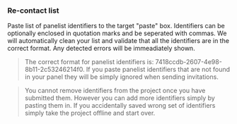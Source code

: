 ### Re-contact list

Paste list of panelist identifiers to the target "paste" box. Identifiers can be optionally enclosed in quotation marks and be seperated with commas. We will automatically clean your list and validate that all the identifiers are in the correct format. Any detected errors will be immeadiately shown.

> The correct format for panelist identifiers is: 7418ccdb-2607-4e98-8b11-2c53246214f0. If you paste panelist identifiers that are not found in your panel they will be simply ignored when sending invitations.

> You cannot remove identifiers from the project once you have submitted them. However you can add more identifiers simply by pasting them in. If you accidentally saved wrong set of identifiers simply take the project offline and start over.
